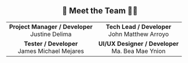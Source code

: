 <div align="center">

## 👥 Meet the Team 👨‍💻

<table align="center">
  <tr>
      <td align="center"><strong>Project Manager / Developer</strong><br>Justine Delima</td>
      <td align="center"><strong>Tech Lead / Developer</strong><br>John Matthew Arroyo</td>
    </tr>
    <tr>     
      <td align="center"><strong>Tester / Developer</strong><br>James Michael Mejares</td>
      <td align="center"><strong>UI/UX Designer / Developer</strong><br>Ma. Bea Mae Ynion</td>
    </tr>
</table>

</div>
